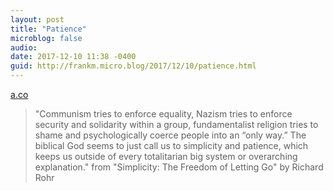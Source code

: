 ```yaml
---
layout: post
title: "Patience"
microblog: false
audio: 
date: 2017-12-10 11:38 -0400
guid: http://frankm.micro.blog/2017/12/10/patience.html
---
```

 [a.co](http://a.co/hsr9Snu)

> "Communism tries to enforce equality, Nazism tries to enforce security and solidarity within a group, fundamentalist religion tries to shame and psychologically coerce people into an “only way.” The biblical God seems to just call us to simplicity and patience, which keeps us outside of every totalitarian big system or overarching explanation." from "Simplicity: The Freedom of Letting Go" by Richard Rohr
